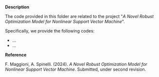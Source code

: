 **Description**

The code provided in this folder are related to the project "_A Novel Robust Optimization Model for Nonlinear Support Vector Machine_".

Specifically, we provide the following codes:
  - ...
  - ...

**Reference**

F. Maggioni, A. Spinelli. (2024). _A Novel Robust Optimization Model for Nonlinear Support Vector Machine_. Submitted, under second revision.
